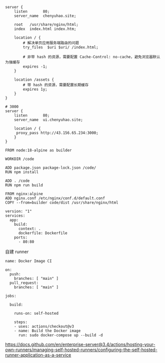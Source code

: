 ```
server {
    listen       80;
    server_name  chenyuhao.site;

    root   /usr/share/nginx/html;
    index  index.html index.htm;

    location / {
        # 解决单页应用服务端路由的问题
        try_files  $uri $uri/ /index.html;

        # 非带 hash 的资源，需要配置 Cache-Control: no-cache，避免浏览器默认为强缓存
        expires -1;
    }

    location /assets {
        # 带 hash 的资源，需要配置长期缓存
        expires 1y;
    }
}

# 3000
server {
    listen       80;
    server_name  ui.chenyuhao.site;

    location / {
     proxy_pass http://43.156.65.234:3000;
    }
}
```

```
FROM node:18-alpine as builder

WORKDIR /code

ADD package.json package-lock.json /code/
RUN npm install

ADD . /code
RUN npm run build

FROM nginx:alpine
ADD nginx.conf /etc/nginx/conf.d/default.conf
COPY --from=builder code/dist /usr/share/nginx/html
```

```
version: "1"
services:
  app:
    build:
      context: .
      dockerfile: Dockerfile
    ports:
      - 80:80

```

自建 runner

```
name: Docker Image CI

on:
  push:
    branches: [ "main" ]
  pull_request:
    branches: [ "main" ]

jobs:

  build:

    runs-on: self-hosted

    steps:
    - uses: actions/checkout@v3
    - name: Build the Docker image
      run: sudo docker-compose up --build -d
```

https://docs.github.com/en/enterprise-server@3.4/actions/hosting-your-own-runners/managing-self-hosted-runners/configuring-the-self-hosted-runner-application-as-a-service
